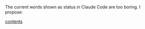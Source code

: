 The current words shown as status in Claude Code are too boring.
I propose:

[contents](./TODO.claude-code-words.contents.txt)

